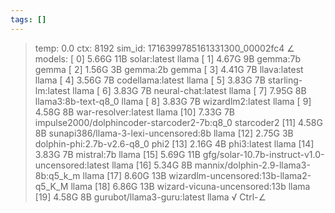 ```yaml
---
tags: []
---
```

> temp: 0.0 ctx: 8192 sim_id: 1716399785161331300_00002fc4
∠ models:
 [ 0] 5.66G 11B           solar:latest                             llama
 [ 1] 4.67G 9B            gemma:7b                                 gemma
 [ 2] 1.56G 3B            gemma:2b                                 gemma
 [ 3] 4.41G 7B            llava:latest                             llama
 [ 4] 3.56G 7B            codellama:latest                         llama
 [ 5] 3.83G 7B            starling-lm:latest                       llama
 [ 6] 3.83G 7B            neural-chat:latest                       llama
 [ 7] 7.95G 8B            llama3:8b-text-q8_0                      llama
 [ 8] 3.83G 7B            wizardlm2:latest                         llama
 [ 9] 4.58G 8B            war-resolver:latest                      llama
 [10] 7.33G 7B            impulse2000/dolphincoder-starcoder2-7b:q8_0    starcoder2
 [11] 4.58G 8B            sunapi386/llama-3-lexi-uncensored:8b         llama
 [12] 2.75G 3B            dolphin-phi:2.7b-v2.6-q8_0                phi2
 [13] 2.16G 4B            phi3:latest                              llama
 [14] 3.83G 7B            mistral:7b                               llama
 [15] 5.69G 11B           gfg/solar-10.7b-instruct-v1.0-uncensored:latest         llama
 [16] 5.34G 8B            mannix/dolphin-2.9-llama3-8b:q5_k_m         llama
 [17] 8.60G 13B           wizardlm-uncensored:13b-llama2-q5_K_M         llama
 [18] 6.86G 13B           wizard-vicuna-uncensored:13b             llama
 [19] 4.58G 8B            gurubot/llama3-guru:latest               llama
√ Ctrl-∠
